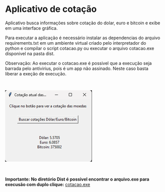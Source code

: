 # Aplicativo de cotação 
 Aplicativo busca informações sobre cotação do dolar, euro e bitcoin e exibe em uma interface gráfica.

Para executar a aplicação é necessário instalar as dependencias do arquivo requirements.txt em um ambiente virtual criado pelo interpretador do python e compilar o script cotacao.py ou executar o arquivo cotacao.exe disponivel na pasta dist.

Observação: Ao executar o cotacao.exe é possivel que a execução seja barrada pelo antivirius, pois é um app não assinado. Neste caso basta liberar a exeção de execução.

<br>

![alt text](image/image.png)

<br>

**Importante: No diretório Dist é possivel encontrar o arquivo.exe para execusão com duplo clique:**
[cotacao.exe](https://github.com/maiconwa/CurrencyBRL/tree/main/dist)
